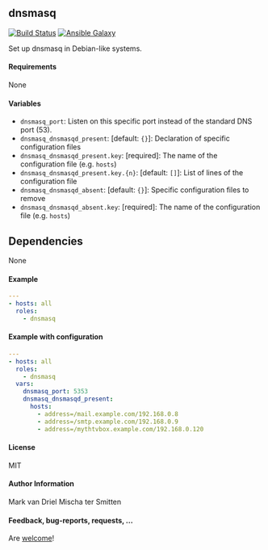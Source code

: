 ## dnsmasq

[![Build Status](https://travis-ci.org/Oefenweb/ansible-dnsmasq.svg?branch=master)](https://travis-ci.org/Oefenweb/ansible-dnsmasq) [![Ansible Galaxy](http://img.shields.io/badge/ansible--galaxy-dnsmasq-blue.svg)](https://galaxy.ansible.com/Oefenweb/dnsmasq/)

Set up dnsmasq in Debian-like systems.

#### Requirements

None

#### Variables

 * `dnsmasq_port`: Listen on this specific port instead of the standard DNS port (53).
 * `dnsmasq_dnsmasqd_present`: [default: `{}`]: Declaration of specific configuration files
 * `dnsmasq_dnsmasqd_present.key`: [required]: The name of the configuration file (e.g. `hosts`)
 * `dnsmasq_dnsmasqd_present.key.{n}`: [default: `[]`]: List of lines of the configuration file
 * `dnsmasq_dnsmasqd_absent`: [default: `{}`]: Specific configuration files to remove
 * `dnsmasq_dnsmasqd_absent.key`: [required]: The name of the configuration file (e.g. `hosts`)

## Dependencies

None

#### Example

```yaml
---
- hosts: all
  roles:
    - dnsmasq
```

#### Example with configuration

```yaml
---
- hosts: all
  roles:
    - dnsmasq
  vars:
    dnsmasq_port: 5353
    dnsmasq_dnsmasqd_present:
      hosts:
        - address=/mail.example.com/192.168.0.8
        - address=/smtp.example.com/192.168.0.9
        - address=/mythtvbox.example.com/192.168.0.120
```

#### License

MIT

#### Author Information

Mark van Driel
Mischa ter Smitten

#### Feedback, bug-reports, requests, ...

Are [welcome](https://github.com/Oefenweb/ansible-dnsmasq/issues)!
